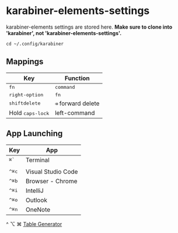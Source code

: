 # karabiner-elements-settings

karabiner-elements settings are stored here.
**Make sure to clone into 'karabiner', not 'karabiner-elements-settings'.**

```
cd ~/.config/karabiner
```

## Mappings
| Key                               | Function                    |
|-----------------------------------|-----------------------------|
| <kbd>fn</kbd>                     | <kbd>command</kbd>          |
| <kbd>right-option</kbd>           | <kbd>fn</kbd>               |
| <kbd>shift</kbd><kbd>delete</kbd> | <kbd>⌫</kbd> forward delete |
| Hold <kbd>caps-lock</kbd>         | left-command                |

## App Launching

| Key            | App                |
|----------------|--------------------|
| <kbd>⌘`</kbd>  | Terminal           |
|                |                    |
| <kbd>^⌘c</kbd> | Visual Studio Code |
| <kbd>^⌘b</kbd> | Browser - Chrome   |
| <kbd>^⌘i</kbd> | IntelliJ           |
| <kbd>^⌘o</kbd> | Outlook            |
| <kbd>^⌘n</kbd> | OneNote            |

^ ⌥ ⌘
[Table Generator](https://www.tablesgenerator.com/markdown_tables#)
